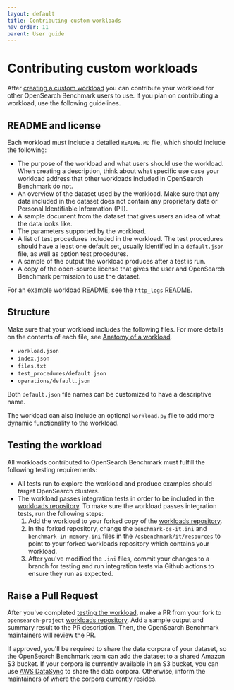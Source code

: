 ```yaml
---
layout: default
title: Contributing custom workloads
nav_order: 11
parent: User guide
---
```


# Contributing custom workloads

After [creating a custom workload]({{site.url}}{{site.baseurl}}/benchmark/creating-custom-workloads/) you can contribute your workload for other OpenSearch Benchmark users to use. If you plan on contributing a workload, use the following guidelines.

## README and license

Each workload must include a detailed `README.MD` file, which should include the following:  

- The purpose of the workload and what users should use the workload. When creating a description, think about what specific use case your workload address that other workloads included in OpenSearch Benchmark do not.
- An overview of the dataset used by the workload. Make sure that any data included in the dataset does not contain any proprietary data or Personal Identifiable Information (PII). 
- A sample document from the dataset that gives users an idea of what the data looks like. 
- The parameters supported by the workload.
- A list of test procedures included in the workload. The test procedures should have a least one default set, usually identified in a `default.json` file, as well as option test procedures.
- A sample of the output the workload produces after a test is run.
- A copy of the open-source license that gives the user and OpenSearch Benchmark permission to use the dataset.


For an example workload README, see the `http_logs` [README](https://github.com/opensearch-project/opensearch-benchmark-workloads/blob/main/http_logs/README.md).

## Structure

Make sure that your workload includes the following files. For more details on the contents of each file, see [Anatomy of a workload]({{site.url}}{{site.baseurl}}/benchmark/user-guide/understanding-workloads/anatomy-of-a-workload/).

- `workload.json`
- `index.json`
- `files.txt`
- `test_procedures/default.json`
- `operations/default.json` 

Both `default.json` file names can be customized to have a descriptive name.

The workload can also include an optional `workload.py` file to add more dynamic functionality to the workload.

## Testing the workload

All workloads contributed to OpenSearch Benchmark must fulfill the following testing requirements: 

- All tests run to explore the workload and produce examples should target OpenSearch clusters.
- The workload passes integration tests in order to be included in the [workloads repository](https://github.com/opensearch-project/opensearch-benchmark-workloads/). To make sure the workload passes integration tests, run the following steps:
   1. Add the workload to your forked copy of the [workloads repository](https://github.com/opensearch-project/opensearch-benchmark-workloads/).
   2. In the forked repository, change the `benchmark-os-it.ini` and `benchmark-in-memory.ini` files in the `/osbenchmark/it/resources` to point to your forked workloads repository which contains your workload.
   3. After you've modified the `.ini` files, commit your changes to a branch for testing and run integration tests via Github actions to ensure they run as expected.

## Raise a Pull Request

After you've completed [testing the workload](#testing-the-workload), make a PR from your fork to `opensearch-project` [workloads repository](https://github.com/opensearch-project/opensearch-benchmark-workloads/). Add a sample output and summary result to the PR description. Then, the OpenSearch Benchmark maintainers will review the PR. 

If approved, you'll be required to share the data corpora of your dataset, so the OpenSearch Benchmark team can add the dataset to a shared Amazon S3 bucket. If your corpora is currently available in an S3 bucket, you can use [AWS DataSync](https://docs.aws.amazon.com/datasync/latest/userguide/create-s3-location.html) to share the data corpora. Otherwise, inform the maintainers of where the corpora currently resides.

